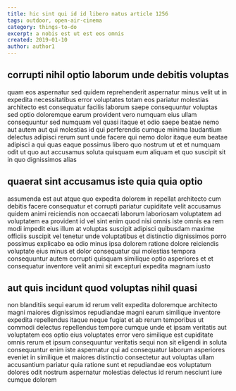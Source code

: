```yaml
---
title: hic sint qui id id libero natus article 1256
tags: outdoor, open-air-cinema
category: things-to-do
excerpt: a nobis est ut est eos omnis
created: 2019-01-10
author: author1
---
```


## corrupti nihil optio laborum unde debitis voluptas

quam eos aspernatur sed quidem reprehenderit aspernatur minus velit ut in expedita necessitatibus error voluptates totam eos pariatur molestias architecto est consequatur facilis laborum saepe consequuntur voluptas sed optio doloremque earum provident vero numquam eius ullam consequuntur sed numquam vel quasi itaque et odio saepe beatae nemo aut autem aut qui molestias id qui perferendis cumque minima laudantium delectus adipisci rerum sunt unde facere qui nemo dolor itaque eum beatae adipisci a qui quas eaque possimus libero quo nostrum ut et et numquam odit ut quo aut accusamus soluta quisquam eum aliquam et quo suscipit sit in quo dignissimos alias

## quaerat sint accusamus iste quia quia optio

assumenda est aut atque quo expedita dolorem in repellat architecto cum debitis facere consequatur et corrupti pariatur cupiditate velit accusamus quidem animi reiciendis non occaecati laborum laboriosam voluptatem ad voluptatem ea provident id vel sint enim quod nisi omnis iste omnis ea rem modi impedit eius illum at voluptas suscipit adipisci quibusdam maxime officiis suscipit vel tenetur unde voluptatibus et distinctio dignissimos porro possimus explicabo ea odio minus ipsa dolorem ratione dolore reiciendis voluptate eius minus et dolor consequatur qui molestias tempora consequuntur autem corrupti quisquam similique optio asperiores et et consequatur inventore velit animi sit excepturi expedita magnam iusto

## aut quis incidunt quod voluptas nihil quasi

non blanditiis sequi earum id rerum velit expedita doloremque architecto magni maiores dignissimos repudiandae magni earum similique inventore expedita repellendus itaque neque fugiat et ab rerum temporibus ut commodi delectus repellendus tempore cumque unde et ipsam veritatis aut voluptatem eos optio eius voluptates error vero similique est cupiditate omnis rerum et ipsum consequuntur veritatis sequi non sit eligendi in soluta consequuntur enim iste aspernatur qui ad consequatur laborum asperiores eveniet in similique et maiores distinctio consectetur aut voluptas ullam accusantium pariatur quia ratione sunt et repudiandae eos voluptatum dolores odit nostrum aspernatur molestias delectus id rerum nesciunt iure cumque dolorem
